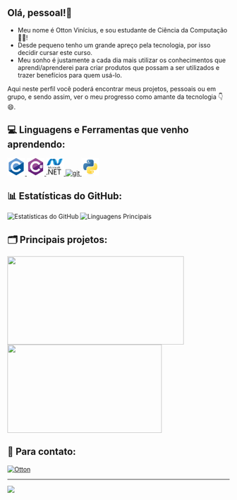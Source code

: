 ## Olá, pessoal!👋

- Meu nome é Otton Vinícius, e sou estudante de Ciência da Computação👨‍🎓! 
- Desde pequeno tenho um grande apreço pela tecnologia, por isso decidir cursar este curso.
- Meu sonho é justamente a cada dia mais utilizar os conhecimentos que aprendi/aprenderei para criar produtos que possam a ser utilizados e trazer benefícios para quem usá-lo.

Aqui neste perfil você poderá encontrar meus projetos, pessoais ou em grupo, e sendo assim, ver o meu progresso como amante da tecnologia 👇😄.

## 💻 Linguagens e Ferramentas que venho aprendendo:
<p align="left"> <a href="https://www.cprogramming.com/" target="_blank" rel="noreferrer"> <img src="https://raw.githubusercontent.com/devicons/devicon/master/icons/c/c-original.svg" alt="c" width="40" height="40"/> </a> <a href="https://www.w3schools.com/cs/" target="_blank" rel="noreferrer"> <img src="https://raw.githubusercontent.com/devicons/devicon/master/icons/csharp/csharp-original.svg" alt="csharp" width="40" height="40"/> </a> <a href="https://dotnet.microsoft.com/" target="_blank" rel="noreferrer"> <img src="https://raw.githubusercontent.com/devicons/devicon/master/icons/dot-net/dot-net-original-wordmark.svg" alt="dotnet" width="40" height="40"/> </a> <a href="https://git-scm.com/" target="_blank" rel="noreferrer"> <img src="https://www.vectorlogo.zone/logos/git-scm/git-scm-icon.svg" alt="git" width="40" height="40"/> </a> <a href="https://www.python.org" target="_blank" rel="noreferrer"> <img src="https://raw.githubusercontent.com/devicons/devicon/master/icons/python/python-original.svg" alt="python" width="40" height="40"/> </a> </p>

## 📊 Estatísticas do GitHub:
![Estatísticas do GitHub](https://github-readme-stats.vercel.app/api?username=Ott-on&theme=dark&hide_border=false&include_all_commits=false&count_private=false)
  ![Linguagens Principais](https://github-readme-stats.vercel.app/api/top-langs/?username=Ott-on&theme=dark&hide_border=false&include_all_commits=false&count_private=false&layout=compact)

## 🗂️ Principais projetos:
<a href="https://github.com/Vitor-Moura48/Estudo_de_Caso_03">
  <img align="center" width="400" height="200" src="https://github-readme-stats.vercel.app/api/pin/?username=Vitor-Moura48&repo=Estudo_de_Caso_03&theme=dark&hide" />
</a>

<a href="https://github.com/Ott-on/Sistema-de-Cadastro-de-Pacientes">
  <img align="center" width="350" height="200" src="https://github-readme-stats.vercel.app/api/pin/?username=Ott-on&repo=Sistema-de-Cadastro-de-Pacientes&theme=dark&hide" />
</a>

## 📱 Para contato:
<a href="https://www.linkedin.com/in/otton-vinícius/" target="_blank"><img align="center" src="https://raw.githubusercontent.com/rahuldkjain/github-profile-readme-generator/master/src/images/icons/Social/linked-in-alt.svg" alt="Otton" height="30" width="40" /></a>
</p>

---

[![](https://visitcount.itsvg.in/api?id=sds&icon=0&color=0)](https://visitcount.itsvg.in)
